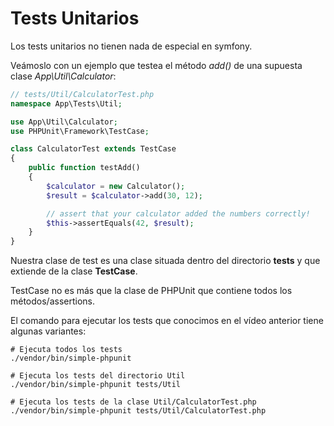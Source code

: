 Tests Unitarios
===============

Los tests unitarios no tienen nada de especial en symfony.

Veámoslo con un ejemplo que testea el método *add()* de una supuesta clase *App\Util\Calculator*:


```php
// tests/Util/CalculatorTest.php
namespace App\Tests\Util;

use App\Util\Calculator;
use PHPUnit\Framework\TestCase;

class CalculatorTest extends TestCase
{
    public function testAdd()
    {
        $calculator = new Calculator();
        $result = $calculator->add(30, 12);

        // assert that your calculator added the numbers correctly!
        $this->assertEquals(42, $result);
    }
}
```

Nuestra clase de test es una clase situada dentro del directorio **tests** y que extiende de la clase **TestCase**.

TestCase no es más que la clase de PHPUnit que contiene todos los métodos/assertions.


El comando para ejecutar los tests que conocimos en el vídeo anterior tiene algunas variantes:

```
# Ejecuta todos los tests
./vendor/bin/simple-phpunit

# Ejecuta los tests del directorio Util
./vendor/bin/simple-phpunit tests/Util

# Ejecuta los tests de la clase Util/CalculatorTest.php
./vendor/bin/simple-phpunit tests/Util/CalculatorTest.php
```


